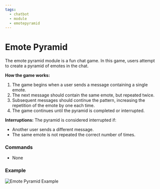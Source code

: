 ```yaml
---
tags:
  - chatbot
  - module
  - emotepyramid
---
```


# Emote Pyramid

The emote pyramid module is a fun chat game. In this game, users attempt to create a pyramid of emotes in the chat.

**How the game works:**

1. The game begins when a user sends a message containing a single emote.
2. The next message should contain the same emote, but repeated twice.
3. Subsequent messages should continue the pattern, increasing the repetition of the emote by one each time.
4. The game continues until the pyramid is completed or interrupted.

**Interruptions:**
The pyramid is considered interrupted if:

- Another user sends a different message.
- The same emote is not repeated the correct number of times.

### Commands

- None

### Example

![Emote Pyramid Example](img/pyramid.png)
